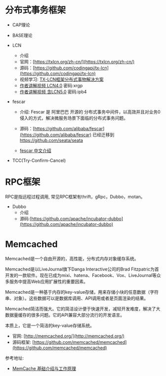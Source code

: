 # 分布式事务框架
- CAP理论
- BASE理论
- LCN
   - 介绍
   - 官网：[https://txlcn.org/zh-cn/](https://txlcn.org/zh-cn/)
   - 源码：[https://github.com/codingapi/tx-lcn](https://github.com/codingapi/tx-lcn) 
   - 视频学习: [TX-LCN框架分布式事物解决方案](https://www.bilibili.com/video/av43879970/)
   - [作者讲解视频 LCN4.0](https://pan.baidu.com/s/1VrW7xKauGgH5YE-JXWFqcw)  密码:xrgp
   - [作者讲解视频 含LCN5.0](https://pan.baidu.com/s/1xcL3Ym90uFk1AOAIGfasqA)  密码:ipb4




- fescar
   - 介绍: Fescar 是 阿里巴巴 开源的 分布式事务中间件，以高效并且对业务0侵入的方式，解决微服务场景下面临的分布式事务问题。

   - 源码：[https://github.com/alibaba/fescar](https://github.com/alibaba/fescar)    已经迁移到 [<https://github.com/seata/seata>](<https://github.com/seata/seata>)
   - [fescar 中文介绍](https://github.com/seata/seata/wiki/Home_Chinese)


- TCC(Try-Confirm-Cancel)  
  
   
# RPC框架 
RPC是指远程过程调用, 常见RPC框架有thrift，gRpc，Dubbo，motan。

- Dubbo
   - 介绍
   - 源码:[https://github.com/apache/incubator-dubbo](https://github.com/apache/incubator-dubbo) 

   
   
# Memcached
Memcached是一个自由开源的，高性能，分布式内存对象缓存系统。

Memcached是以LiveJournal旗下Danga Interactive公司的Brad Fitzpatric为首开发的一款软件。现在已成为mixi、hatena、Facebook、Vox、LiveJournal等众多服务中提高Web应用扩展性的重要因素。

Memcached是一种基于内存的key-value存储，用来存储小块的任意数据（字符串、对象）。这些数据可以是数据库调用、API调用或者是页面渲染的结果。

Memcached简洁而强大。它的简洁设计便于快速开发，减轻开发难度，解决了大数据量缓存的很多问题。它的API兼容大部分流行的开发语言。

本质上，它是一个简洁的key-value存储系统。

- 官网: [http://memcached.org/](http://memcached.org/)
- 源码框架: [https://github.com/memcached/memcached](https://github.com/memcached/memcached)
  

参考地址:

- [MemCache 基础介绍与工作原理](https://segmentfault.com/a/1190000012950110)